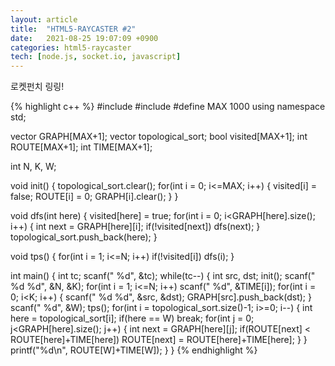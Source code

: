 ```yaml
---
layout: article
title:  "HTML5-RAYCASTER #2"
date:   2021-08-25 19:07:09 +0900
categories: html5-raycaster
tech: [node.js, socket.io, javascript]
---
```

로켓펀치 링링!

{% highlight c++ %}
#include <cstdio>
#include <vector>
#define MAX 1000
using namespace std;

vector<int> GRAPH[MAX+1];
vector<int> topological_sort;
bool visited[MAX+1];
int ROUTE[MAX+1];
int TIME[MAX+1];

int N, K, W;

void init()
{
  topological_sort.clear();
  for(int i = 0; i<=MAX; i++)
  {
    visited[i] = false;
    ROUTE[i] = 0;
    GRAPH[i].clear();
  }
}

void dfs(int here)
{
  visited[here] = true;
  for(int i = 0; i<GRAPH[here].size(); i++)
  {
    int next = GRAPH[here][i];
    if(!visited[next])
      dfs(next);
  }
  topological_sort.push_back(here);
}

void tps()
{
  for(int i = 1; i<=N; i++)
    if(!visited[i]) dfs(i);
}

int main()
{
  int tc;
  scanf(" %d", &tc);
  while(tc--)
  {
    int src, dst;
    init();
    scanf(" %d %d", &N, &K);
    for(int i = 1; i<=N; i++)
      scanf(" %d", &TIME[i]);
    for(int i = 0; i<K; i++)
    {
      scanf(" %d %d", &src, &dst);
      GRAPH[src].push_back(dst);
    }
    scanf(" %d", &W);
    tps();
    for(int i = topological_sort.size()-1; i>=0; i--)
    {
      int here = topological_sort[i];
      if(here == W)
        break;
      for(int j = 0; j<GRAPH[here].size(); j++)
      {
        int next = GRAPH[here][j];
        if(ROUTE[next] < ROUTE[here]+TIME[here])
          ROUTE[next] = ROUTE[here]+TIME[here];
      }
    }
    printf("%d\n", ROUTE[W]+TIME[W]);
  }
}
{% endhighlight %}